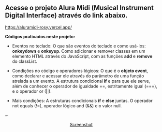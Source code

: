 ## Acesse o projeto Alura Midi (Musical Instrument Digital Interface) através do link abaixo.
https://aluramidi-rosy.vercel.app/

**Códigos praticados neste projeto:**
- Eventos no teclado:
O que são eventos do teclado e como usá-los: **onkeydown** e **onkeyup**. Como adicionar e remover classes em um elemento HTML através do JavaScript, com as funções **add** e **remove** do classList.

- Condições no código e operadores lógicos:
O que é o **objeto event**, como declarar e acessar ele através do parâmetro de uma função atrelada a um evento. A estrutura condicional **if** e para que ele serve, além de conhecer o operador de igualdade ==, estritamente igual (===), e o operador or (||).

- Mais condições:
A estruturas condicionais **if** e **else** juntas. O operador not equals (!=), operador lógico and (&&) e o valor null.

~<center>[Screenshot](images/wallpaper.PNG)</center>